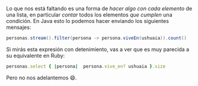 Lo que nos está faltando es una forma de _hacer algo con cada elemento_ de una lista, en particular _contar_ todos los elementos _que cumplen_ una condición. En Java esto lo podemos hacer enviando los siguientes mensajes:

```java
personas.stream().filter(persona -> persona.viveEn(ushuaia)).count()
```

Si mirás esta expresión con detenimiento, vas a ver que es muy parecida a su equivalente en Ruby:

```ruby
personas.select { |persona|  persona.vive_en? ushuaia }.size
```

Pero no nos adelantemos :smile:. 
